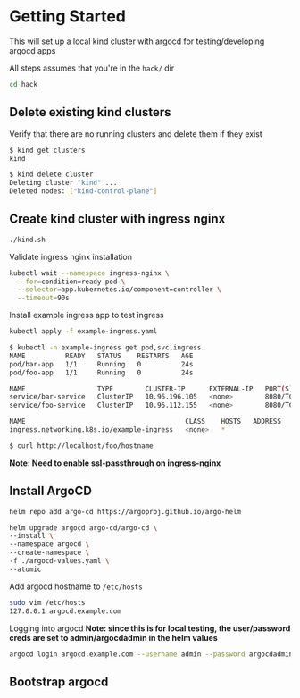 # Getting Started
This will set up a local kind cluster with argocd for testing/developing argocd apps

All steps assumes that you're in the `hack/` dir

```bash
cd hack
```

## Delete existing kind clusters
Verify that there are no running clusters and delete them if they exist

```bash
$ kind get clusters
kind
```

```bash
$ kind delete cluster
Deleting cluster "kind" ...
Deleted nodes: ["kind-control-plane"]
```

## Create kind cluster with ingress nginx
```bash
./kind.sh
```

Validate ingress nginx installation
```bash
kubectl wait --namespace ingress-nginx \
  --for=condition=ready pod \
  --selector=app.kubernetes.io/component=controller \
  --timeout=90s
```

Install example ingress app to test ingress
```bash
kubectl apply -f example-ingress.yaml
```

```bash
$ kubectl -n example-ingress get pod,svc,ingress
NAME          READY   STATUS    RESTARTS   AGE
pod/bar-app   1/1     Running   0          24s
pod/foo-app   1/1     Running   0          24s

NAME                  TYPE        CLUSTER-IP      EXTERNAL-IP   PORT(S)    AGE
service/bar-service   ClusterIP   10.96.196.105   <none>        8080/TCP   24s
service/foo-service   ClusterIP   10.96.112.155   <none>        8080/TCP   24s

NAME                                        CLASS    HOSTS   ADDRESS   PORTS   AGE
ingress.networking.k8s.io/example-ingress   <none>   *                 80      24s
```

```bash
$ curl http://localhost/foo/hostname
```

**Note: Need to enable ssl-passthrough on ingress-nginx**

## Install ArgoCD
```bash
helm repo add argo-cd https://argoproj.github.io/argo-helm
```

```bash
helm upgrade argocd argo-cd/argo-cd \
--install \
--namespace argocd \
--create-namespace \
-f ./argocd-values.yaml \
--atomic
```

Add argocd hostname to `/etc/hosts`

```bash
sudo vim /etc/hosts
127.0.0.1 argocd.example.com
```

Logging into argocd
**Note: since this is for local testing, the user/password creds are set to admin/argocdadmin in the helm values**

```bash
argocd login argocd.example.com --username admin --password argocdadmin
```

## Bootstrap argocd
